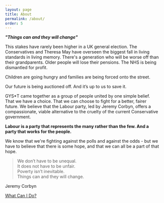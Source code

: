 ```yaml
---
layout: page
title: About
permalink: /about/
order: 5
---
```



_**"Things can and they will change"**_

This stakes have rarely been higher in a UK general election. The Conservatives and Theresa May have overseen the biggest fall in living standards in living memory. There's a generation who will be worse off than their grandparents. Older people will lose their pensions. The NHS is being dismantled for profit.

Children are going hungry and families are being forced onto the street.

Our future is being auctioned off. And it’s up to us to save it. 

GYS*T came together as a group of people united by one simple belief. That we have a choice. That we can choose to fight for a better, fairer future. We believe that the Labour party, led by Jeremy Corbyn, offers a compassionate, viable alternative to the cruelty of the current Conservative government.

**Labour is a party that represents the many rather than the few. And a party that works for the people.**

We know that we're fighting against the polls and against the odds - but we have to believe that there is some hope, and that we can all be a part of that hope.


> We don’t have to be unequal.  
> It does not have to be unfair.  
> Poverty isn’t inevitable.  
> Things can and they will change.  

Jeremy Corbyn

[What Can I Do?](/what_can_i_do/)